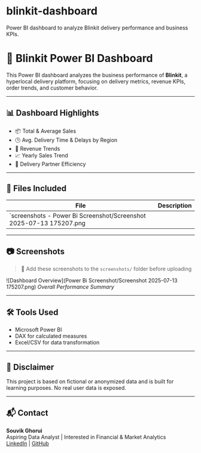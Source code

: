 # blinkit-dashboard
Power BI dashboard to analyze Blinkit delivery performance and business KPIs.

# 🚴 Blinkit Power BI Dashboard

This Power BI dashboard analyzes the business performance of **Blinkit**, a hyperlocal delivery platform, focusing on delivery metrics, revenue KPIs, order trends, and customer behavior.

---

## 📊 Dashboard Highlights

- 📦 Total & Average Sales
- 🕒 Avg. Delivery Time & Delays by Region
- 💸 Revenue Trends
- 📈 Yearly Sales Trend
- 🚚 Delivery Partner Efficiency

---

## 📁 Files Included

| File | Description |
|------|-------------|
| `screenshots - Power Bi Screenshot/Screenshot 2025-07-13 175207.png |

---

## 📷 Screenshots

> 📌 Add these screenshots to the `screenshots/` folder before uploading

![Dashboard Overview](Power Bi Screenshot/Screenshot 2025-07-13 175207.png)
*Overall Performance Summary*

---

## 🛠 Tools Used

- Microsoft Power BI
- DAX for calculated measures
- Excel/CSV for data transformation

---

## 🚨 Disclaimer

This project is based on fictional or anonymized data and is built for learning purposes. No real user data is exposed.

---

## 📬 Contact

**Souvik Ghorui**  
Aspiring Data Analyst | Interested in Financial & Market Analytics  
[LinkedIn](https://www.linkedin.com/in/souvik-ghorui273/) | [GitHub](https://github.com/Souvik2730)
